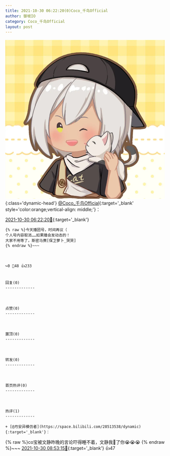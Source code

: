 ```yaml
---
title: 2021-10-30 06:22:20(0)Coco_千鸟Official
author: 御坂IO
category: Coco_千鸟Official
layout: post
---
```


![img](/images/85e485bc0dbd0cde4d15f24d7cffe9704618ad10.jpg){:class='dynamic-head'}
[@Coco_千鸟Official](https://space.bilibili.com/1891728206/dynamic){:target='_blank' style='color:orange;vertical-align: middle;'}：

[2021-10-30 06:22:20🔗](https://t.bilibili.com/587155272419371531){:target='_blank'}

~~~
{% raw %}今天播团号，时间再议（
个人号内容取消……如果播会发动态的！
大家不用等了，斯密马赛[保卫萝卜_哭哭]
{% endraw %}~~~



↪️0 💬48 👍233


回复(0)
-------------



点赞(0)
-------------



置顶(0)
-------------



转发(0)
-------------



首页热评(0)
-------------



热评(1)
-------------

+ [@月安异模仿者](https://space.bilibili.com/28513538/dynamic){:target='_blank'}：
~~~
{% raw %}co宝被文静昨晚的言论吓得睡不着，文静我🦈了你😭😭😭
{% endraw %}~~~
[2021-10-30 08:53:15🔗](https://t.bilibili.com/587155272419371531#reply5669937773){:target='_blank'} 👍47


